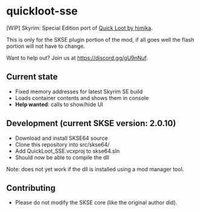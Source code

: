 # quickloot-sse
[WIP] Skyrim: Special Edition port of [Quick Loot by himika](https://www.nexusmods.com/skyrim/mods/73096/).

This is only for the SKSE plugin portion of the mod, if all goes well the flash portion will not have to change.

Want to help out? Join us at https://discord.gg/gU9nNuf.

## Current state
 - Fixed memory addresses for latest Skyrim SE build
 - Loads container contents and shows them in console
 - **Help wanted**: calls to show/hide UI

## Development (current SKSE version: 2.0.10)
 - Download and install SKSE64 source
 - Clone this repository into src/skse64/
 - Add QuickLoot_SSE.vcxproj to skse64.sln
 - Should now be able to compile the dll

Note: does not yet work if the dll is installed using a mod manager tool.

## Contributing
 - Please do not modify the SKSE core (like the original author did).